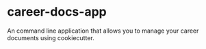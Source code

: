 # career-docs-app
An command line application that allows you to manage your career documents using cookiecutter.
